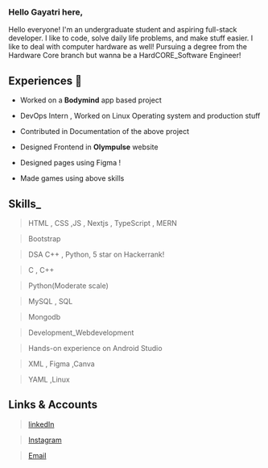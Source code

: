 ### Hello Gayatri here,

 Hello everyone! I'm an undergraduate student and aspiring full-stack developer. I like to code, solve daily life problems, and make stuff easier. I like to deal with computer hardware as well! Pursuing a degree from the Hardware Core branch but wanna be a HardCORE_Software Engineer!


 
 ## Experiences 🚴
 - Worked on a **Bodymind** app based project 
 
 - DevOps Intern , Worked on Linux  Operating system and production stuff 
 
 - Contributed in Documentation of the above project  
 
 - Designed Frontend in **Olympulse** website
 
 - Designed pages using Figma !

 - Made games using above skills

## Skills_
>HTML , CSS ,JS , Nextjs , TypeScript , MERN 

>Bootstrap

> DSA C++ , Python, 5 star on Hackerrank!

>C , C++

> Python(Moderate scale)

>MySQL , SQL

>Mongodb

>Development_Webdevelopment

> Hands-on experience on Android Studio

> XML , Figma ,Canva 

> YAML ,Linux

## Links & Accounts 
>[linkedIn](https://www.linkedin.com/in/gayatri-rane-277883252)

>[Instagram](gayouu_11)

>[Email](ranegayatri625@gmail.com)
